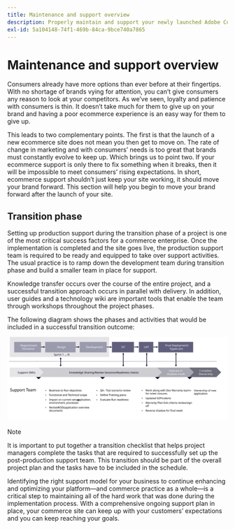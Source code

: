 ```yaml
---
title: Maintenance and support overview
description: Properly maintain and support your newly launched Adobe Commerce implementation.
exl-id: 5a104148-74f1-469b-84ca-9bce740a7865
---
```

# Maintenance and support overview

Consumers already have more options than ever before at their fingertips. With no shortage of brands vying for attention, you can’t give consumers any reason to look at your competitors. As we’ve seen, loyalty and patience with consumers is thin. It doesn’t take much for them to give up on your brand and having a poor ecommerce experience is an easy way for them to give up. 

This leads to two complementary points. The first is that the launch of a new ecommerce site does not mean you then get to move on. The rate of change in marketing and with consumers’ needs is too great that brands must constantly evolve to keep up. Which brings us to point two. If your ecommerce support is only there to fix something when it breaks, then it will be impossible to meet consumers’ rising expectations. In short, ecommerce support shouldn’t just keep your site working, it should move your brand forward. This section will help you begin to move your brand forward after the launch of your site.

## Transition phase

Setting up production support during the transition phase of a project is one of the most critical success factors for a commerce enterprise. Once the implementation is completed and the site goes live, the production support team is required to be ready and equipped to take over support activities. The usual practice is to ramp down the development team during transition phase and build a smaller team in place for support.

Knowledge transfer occurs over the course of the entire project, and a successful transition approach occurs in parallel with delivery. In addition, user guides and a technology wiki are important tools that enable the team through workshops throughout the project phases.

The following diagram shows the phases and activities that would be included in a successful transition outcome:

![Diagram showing phases of the transition process](../../assets/playbooks/transition-diagram.svg)

>[!NOTE]
>
> It is important to put together a transition checklist that helps project managers complete the tasks that are required to successfully set up the post-production support team. This transition should be part of the overall project plan and the tasks have to be included in the schedule.

Identifying the right support model for your business to continue enhancing and optimizing your platform—and commerce practice as a whole—is a critical step to maintaining all of the hard work that was done during the implementation process. With a comprehensive ongoing support plan in place, your commerce site can keep up with your customers’ expectations and you can keep reaching your goals.
